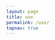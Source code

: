 ```yaml
---
layout: page
title: use
permalink: /use/
topnav: true
---
```


<!--
    Handle the old URLs /use?page=xyz
-->
<script>
    var match = /page=(\w+)/.exec(window.location.href);
    switch (match ? match[1] : "") {
        default:
        case "installer":
            window.location.href = '{{ "/download/" | relative_url }}';
            break;
        case "server":
            window.location.href = '{{ "/download#server" | relative_url }}';
            break;
        case "mcupdater":
            window.location.href = '{{ "/use/mcupdater/" | relative_url }}';
            break;
        case "technic":
            window.location.href = '{{ "/download#third-party-launcher" | relative_url }}';
            break;
        case "atlauncher":
            window.location.href = '{{ "/download#third-party-launcher" | relative_url }}';
            break;
    }
</script>
